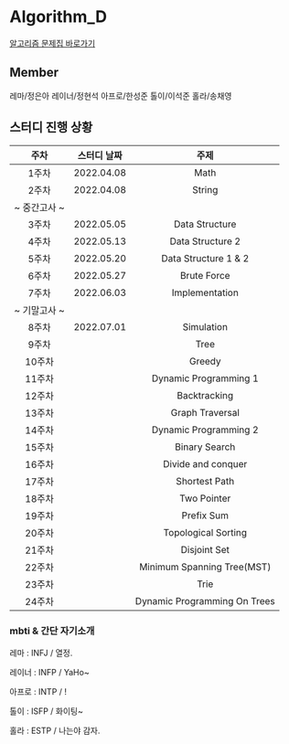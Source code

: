# Algorithm_D

[알고리즘 문제집 바로가기](https://github.com/UMC-KU/Algorithms_Challenge)


## Member
레마/정은아 레이너/정현석 아프로/한성준 톨이/이석준 홀라/송채영



## 스터디 진행 상황
| 주차 | 스터디 날짜 | 주제 |
| :--: | :--: | :--: |
| 1주차 | 2022.04.08 | Math |
| 2주차 | 2022.04.08 | String |
| ~ 중간고사 ~ |
| 3주차 | 2022.05.05 | Data Structure |
| 4주차 | 2022.05.13 | Data Structure 2 |
| 5주차 | 2022.05.20 | Data Structure 1 & 2 |
| 6주차 | 2022.05.27 | Brute Force |
| 7주차 | 2022.06.03 | Implementation |
| ~ 기말고사 ~ |
| 8주차 | 2022.07.01 | Simulation |
| 9주차 |  | Tree |
| 10주차 |  | Greedy |
| 11주차 |  | Dynamic Programming 1 |
| 12주차 |  | Backtracking |
| 13주차 |  | Graph Traversal |
| 14주차 |  | Dynamic Programming 2 |
| 15주차 |  | Binary Search |
| 16주차 |  | Divide and conquer |
| 17주차 |  | Shortest Path |
| 18주차 |  | Two Pointer |
| 19주차 |  | Prefix Sum |
| 20주차 |  | Topological Sorting |
| 21주차 |  | Disjoint Set |
| 22주차 |  | Minimum Spanning Tree(MST) |
| 23주차 |  | Trie |
| 24주차 |  | Dynamic Programming On Trees |



### mbti & 간단 자기소개
레마 : INFJ / 열정.

레이너 : INFP / YaHo~

아프로 : INTP / !

톨이 : ISFP / 화이팅~

홀라 : ESTP / 나는야 감자.

